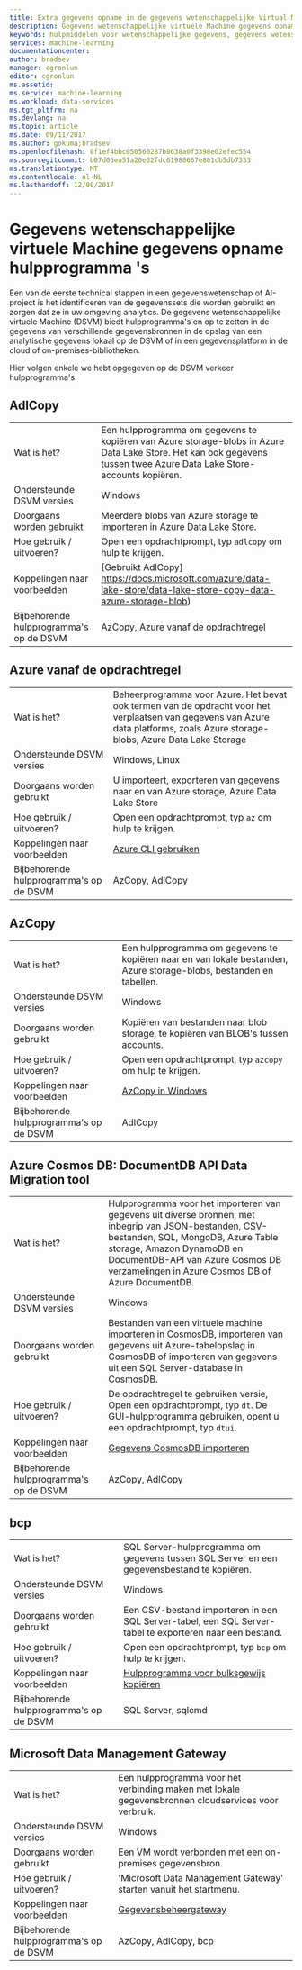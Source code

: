 ```yaml
---
title: Extra gegevens opname in de gegevens wetenschappelijke Virtual Machine - Azure | Microsoft Docs
description: Gegevens wetenschappelijke virtuele Machine gegevens opname hulpprogramma 's
keywords: hulpmiddelen voor wetenschappelijke gegevens, gegevens wetenschappelijke virtuele machine, hulpprogramma's voor gegevenswetenschap, gegevenswetenschap linux
services: machine-learning
documentationcenter: 
author: bradsev
manager: cgronlun
editor: cgronlun
ms.assetid: 
ms.service: machine-learning
ms.workload: data-services
ms.tgt_pltfrm: na
ms.devlang: na
ms.topic: article
ms.date: 09/11/2017
ms.author: gokuma;bradsev
ms.openlocfilehash: 8f1ef4bbc050560287b8638a0f3398e02efec554
ms.sourcegitcommit: b07d06ea51a20e32fdc61980667e801cb5db7333
ms.translationtype: MT
ms.contentlocale: nl-NL
ms.lasthandoff: 12/08/2017
---
```

# <a name="data-science-virtual-machine-data-ingestion-tools"></a>Gegevens wetenschappelijke virtuele Machine gegevens opname hulpprogramma 's

Een van de eerste technical stappen in een gegevenswetenschap of AI-project is het identificeren van de gegevenssets die worden gebruikt en zorgen dat ze in uw omgeving analytics. De gegevens wetenschappelijke virtuele Machine (DSVM) biedt hulpprogramma's en op te zetten in de gegevens van verschillende gegevensbronnen in de opslag van een analytische gegevens lokaal op de DSVM of in een gegevensplatform in de cloud of on-premises-bibliotheken. 

Hier volgen enkele we hebt opgegeven op de DSVM verkeer hulpprogramma's. 

## <a name="adlcopy"></a>AdlCopy

|    |           |
| ------------- | ------------- |
| Wat is het?   | Een hulpprogramma om gegevens te kopiëren van Azure storage-blobs in Azure Data Lake Store. Het kan ook gegevens tussen twee Azure Data Lake Store-accounts kopiëren.      |
| Ondersteunde DSVM versies      | Windows      |
| Doorgaans worden gebruikt      | Meerdere blobs van Azure storage te importeren in Azure Data Lake Store.      |
|  Hoe gebruik / uitvoeren?    |   Open een opdrachtprompt, typ `adlcopy` om hulp te krijgen.    |
| Koppelingen naar voorbeelden      | [Gebruikt AdlCopy] https://docs.microsoft.com/azure/data-lake-store/data-lake-store-copy-data-azure-storage-blob)      |
| Bijbehorende hulpprogramma's op de DSVM      | AzCopy, Azure vanaf de opdrachtregel     |

## <a name="azure-command-line"></a>Azure vanaf de opdrachtregel

|    |           |
| ------------- | ------------- |
| Wat is het?   | Beheerprogramma voor Azure. Het bevat ook termen van de opdracht voor het verplaatsen van gegevens van Azure data platforms, zoals Azure storage-blobs, Azure Data Lake Storage     |
| Ondersteunde DSVM versies      | Windows, Linux     |
| Doorgaans worden gebruikt      | U importeert, exporteren van gegevens naar en van Azure storage, Azure Data Lake Store      |
|  Hoe gebruik / uitvoeren?    |   Open een opdrachtprompt, typ `az` om hulp te krijgen.    |
| Koppelingen naar voorbeelden      | [Azure CLI gebruiken](https://docs.microsoft.com/cli/azure/?viee-cli-latest)     |
| Bijbehorende hulpprogramma's op de DSVM      | AzCopy, AdlCopy      |


## <a name="azcopy"></a>AzCopy

|    |           |
| ------------- | ------------- |
| Wat is het?   | Een hulpprogramma om gegevens te kopiëren naar en van lokale bestanden, Azure storage-blobs, bestanden en tabellen.      |
| Ondersteunde DSVM versies      | Windows      |
| Doorgaans worden gebruikt      | Kopiëren van bestanden naar blob storage, te kopiëren van BLOB's tussen accounts.      |
|  Hoe gebruik / uitvoeren?    |   Open een opdrachtprompt, typ `azcopy` om hulp te krijgen.    |
| Koppelingen naar voorbeelden      | [AzCopy in Windows](https://docs.microsoft.com/azure/storage/common/storage-use-azcopy)      |
| Bijbehorende hulpprogramma's op de DSVM      | AdlCopy     |


## <a name="azure-cosmos-db-documentdb-api-data-migration-tool"></a>Azure Cosmos DB: DocumentDB API Data Migration tool

|    |           |
| ------------- | ------------- |
| Wat is het?   | Hulpprogramma voor het importeren van gegevens uit diverse bronnen, met inbegrip van JSON-bestanden, CSV-bestanden, SQL, MongoDB, Azure Table storage, Amazon DynamoDB en DocumentDB-API van Azure Cosmos DB verzamelingen in Azure Cosmos DB of Azure DocumentDB.      |
| Ondersteunde DSVM versies      | Windows      |
| Doorgaans worden gebruikt      | Bestanden van een virtuele machine importeren in CosmosDB, importeren van gegevens uit Azure-tabelopslag in CosmosDB of importeren van gegevens uit een SQL Server-database in CosmosDB.     |
|  Hoe gebruik / uitvoeren?    |   De opdrachtregel te gebruiken versie, Open een opdrachtprompt, typ `dt`. De GUI-hulpprogramma gebruiken, opent u een opdrachtprompt, typ `dtui`.    |
| Koppelingen naar voorbeelden      | [Gegevens CosmosDB importeren](https://docs.microsoft.com/azure/cosmos-db/import-data)      |
| Bijbehorende hulpprogramma's op de DSVM      | AzCopy, AdlCopy      |


## <a name="bcp"></a>bcp

|    |           |
| ------------- | ------------- |
| Wat is het?   | SQL Server-hulpprogramma om gegevens tussen SQL Server en een gegevensbestand te kopiëren.      |
| Ondersteunde DSVM versies      | Windows      |
| Doorgaans worden gebruikt      | Een CSV-bestand importeren in een SQL Server-tabel, een SQL Server-tabel te exporteren naar een bestand.      |
|  Hoe gebruik / uitvoeren?    |   Open een opdrachtprompt, typ `bcp` om hulp te krijgen.    |
| Koppelingen naar voorbeelden      | [Hulpprogramma voor bulksgewijs kopiëren](https://docs.microsoft.com/sql/tools/bcp-utility)      |
| Bijbehorende hulpprogramma's op de DSVM      | SQL Server, sqlcmd      |


## <a name="microsoft-data-management-gateway"></a>Microsoft Data Management Gateway

|    |           |
| ------------- | ------------- |
| Wat is het?   | Een hulpprogramma voor het verbinding maken met lokale gegevensbronnen cloudservices voor verbruik.      |
| Ondersteunde DSVM versies      | Windows      |
| Doorgaans worden gebruikt      | Een VM wordt verbonden met een on-premises gegevensbron.      |
|  Hoe gebruik / uitvoeren?    |   'Microsoft Data Management Gateway' starten vanuit het startmenu.    |
| Koppelingen naar voorbeelden      | [Gegevensbeheergateway](https://msdn.microsoft.com/library/dn879362.aspx)      |
| Bijbehorende hulpprogramma's op de DSVM      | AzCopy, AdlCopy, bcp    |

